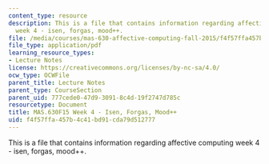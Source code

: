 ```yaml
---
content_type: resource
description: This is a file that contains information regarding affective computing
  week 4 - isen, forgas, mood++.
file: /media/courses/mas-630-affective-computing-fall-2015/f4f57ffa457b4c41bd91cda79d512777_MITMAS_630F15_Week4.pdf
file_type: application/pdf
learning_resource_types:
- Lecture Notes
license: https://creativecommons.org/licenses/by-nc-sa/4.0/
ocw_type: OCWFile
parent_title: Lecture Notes
parent_type: CourseSection
parent_uid: 777cede0-47d9-3091-8c4d-19f2747d785c
resourcetype: Document
title: MAS.630F15 Week 4 - Isen, Forgas, Mood++
uid: f4f57ffa-457b-4c41-bd91-cda79d512777
---
```

This is a file that contains information regarding affective computing week 4 - isen, forgas, mood++.